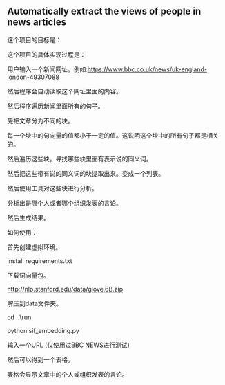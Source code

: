 ## Automatically extract the views of people in news articles

这个项目的目标是：



这个项目的具体实现过程是：

用户输入一个新闻网址。例如:https://www.bbc.co.uk/news/uk-england-london-49307088

然后程序会自动读取这个网址里面的内容。

然后程序遍历新闻里面所有的句子。

先把文章分为不同的块。

每一个块中的句向量的值都小于一定的值。这说明这个块中的所有句子都是相关的。

然后遍历这些块。寻找哪些块里面有表示说的同义词。

然后把这些带有说的同义词的块提取出来。变成一个列表。

然后使用工具对这些块进行分析。

分析出是哪个人或者哪个组织发表的言论。

然后生成结果。

如何使用：

首先创建虚拟环境。

install requirements.txt

下载词向量包。

http://nlp.stanford.edu/data/glove.6B.zip

解压到data文件夹。

cd ..\run

python sif_embedding.py

输入一个URL (仅使用过BBC NEWS进行测试)

然后可以得到一个表格。

表格会显示文章中的个人或组织发表的言论。